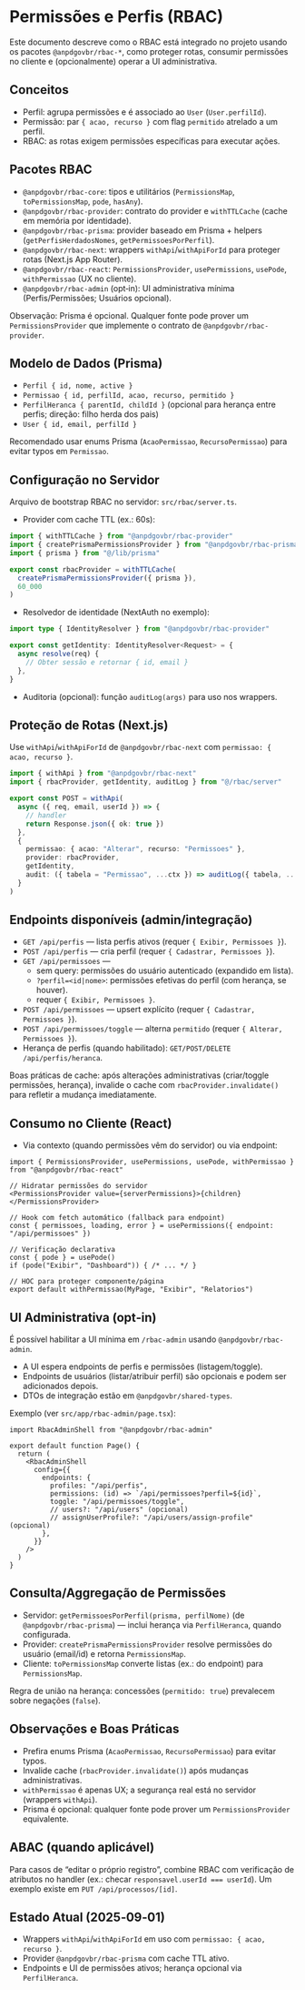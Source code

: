 # Permissões e Perfis (RBAC)

Este documento descreve como o RBAC está integrado no projeto usando os pacotes `@anpdgovbr/rbac-*`, como proteger rotas, consumir permissões no cliente e (opcionalmente) operar a UI administrativa.

## Conceitos

- Perfil: agrupa permissões e é associado ao `User` (`User.perfilId`).
- Permissão: par `{ acao, recurso }` com flag `permitido` atrelado a um perfil.
- RBAC: as rotas exigem permissões específicas para executar ações.

## Pacotes RBAC

- `@anpdgovbr/rbac-core`: tipos e utilitários (`PermissionsMap`, `toPermissionsMap`, `pode`, `hasAny`).
- `@anpdgovbr/rbac-provider`: contrato do provider e `withTTLCache` (cache em memória por identidade).
- `@anpdgovbr/rbac-prisma`: provider baseado em Prisma + helpers (`getPerfisHerdadosNomes`, `getPermissoesPorPerfil`).
- `@anpdgovbr/rbac-next`: wrappers `withApi`/`withApiForId` para proteger rotas (Next.js App Router).
- `@anpdgovbr/rbac-react`: `PermissionsProvider`, `usePermissions`, `usePode`, `withPermissao` (UX no cliente).
- `@anpdgovbr/rbac-admin` (opt‑in): UI administrativa mínima (Perfis/Permissões; Usuários opcional).

Observação: Prisma é opcional. Qualquer fonte pode prover um `PermissionsProvider` que implemente o contrato de `@anpdgovbr/rbac-provider`.

## Modelo de Dados (Prisma)

- `Perfil { id, nome, active }`
- `Permissao { id, perfilId, acao, recurso, permitido }`
- `PerfilHeranca { parentId, childId }` (opcional para herança entre perfis; direção: filho herda dos pais)
- `User { id, email, perfilId }`

Recomendado usar enums Prisma (`AcaoPermissao`, `RecursoPermissao`) para evitar typos em `Permissao`.

## Configuração no Servidor

Arquivo de bootstrap RBAC no servidor: `src/rbac/server.ts`.

- Provider com cache TTL (ex.: 60s):

```ts
import { withTTLCache } from "@anpdgovbr/rbac-provider"
import { createPrismaPermissionsProvider } from "@anpdgovbr/rbac-prisma"
import { prisma } from "@/lib/prisma"

export const rbacProvider = withTTLCache(
  createPrismaPermissionsProvider({ prisma }),
  60_000
)
```

- Resolvedor de identidade (NextAuth no exemplo):

```ts
import type { IdentityResolver } from "@anpdgovbr/rbac-provider"

export const getIdentity: IdentityResolver<Request> = {
  async resolve(req) {
    // Obter sessão e retornar { id, email }
  },
}
```

- Auditoria (opcional): função `auditLog(args)` para uso nos wrappers.

## Proteção de Rotas (Next.js)

Use `withApi`/`withApiForId` de `@anpdgovbr/rbac-next` com `permissao: { acao, recurso }`.

```ts
import { withApi } from "@anpdgovbr/rbac-next"
import { rbacProvider, getIdentity, auditLog } from "@/rbac/server"

export const POST = withApi(
  async ({ req, email, userId }) => {
    // handler
    return Response.json({ ok: true })
  },
  {
    permissao: { acao: "Alterar", recurso: "Permissoes" },
    provider: rbacProvider,
    getIdentity,
    audit: ({ tabela = "Permissao", ...ctx }) => auditLog({ tabela, ...ctx }),
  }
)
```

## Endpoints disponíveis (admin/integração)

- `GET /api/perfis` — lista perfis ativos (requer `{ Exibir, Permissoes }`).
- `POST /api/perfis` — cria perfil (requer `{ Cadastrar, Permissoes }`).
- `GET /api/permissoes` —
  - sem query: permissões do usuário autenticado (expandido em lista).
  - `?perfil=<id|nome>`: permissões efetivas do perfil (com herança, se houver).
  - requer `{ Exibir, Permissoes }`.
- `POST /api/permissoes` — upsert explícito (requer `{ Cadastrar, Permissoes }`).
- `POST /api/permissoes/toggle` — alterna `permitido` (requer `{ Alterar, Permissoes }`).
- Herança de perfis (quando habilitado): `GET/POST/DELETE /api/perfis/heranca`.

Boas práticas de cache: após alterações administrativas (criar/toggle permissões, herança), invalide o cache com `rbacProvider.invalidate()` para refletir a mudança imediatamente.

## Consumo no Cliente (React)

- Via contexto (quando permissões vêm do servidor) ou via endpoint:

```tsx
import { PermissionsProvider, usePermissions, usePode, withPermissao } from "@anpdgovbr/rbac-react"

// Hidratar permissões do servidor
<PermissionsProvider value={serverPermissions}>{children}</PermissionsProvider>

// Hook com fetch automático (fallback para endpoint)
const { permissoes, loading, error } = usePermissions({ endpoint: "/api/permissoes" })

// Verificação declarativa
const { pode } = usePode()
if (pode("Exibir", "Dashboard")) { /* ... */ }

// HOC para proteger componente/página
export default withPermissao(MyPage, "Exibir", "Relatorios")
```

## UI Administrativa (opt‑in)

É possível habilitar a UI mínima em `/rbac-admin` usando `@anpdgovbr/rbac-admin`.

- A UI espera endpoints de perfis e permissões (listagem/toggle).
- Endpoints de usuários (listar/atribuir perfil) são opcionais e podem ser adicionados depois.
- DTOs de integração estão em `@anpdgovbr/shared-types`.

Exemplo (ver `src/app/rbac-admin/page.tsx`):

```tsx
import RbacAdminShell from "@anpdgovbr/rbac-admin"

export default function Page() {
  return (
    <RbacAdminShell
      config={{
        endpoints: {
          profiles: "/api/perfis",
          permissions: (id) => `/api/permissoes?perfil=${id}`,
          toggle: "/api/permissoes/toggle",
          // users?: "/api/users" (opcional)
          // assignUserProfile?: "/api/users/assign-profile" (opcional)
        },
      }}
    />
  )
}
```

## Consulta/Aggregação de Permissões

- Servidor: `getPermissoesPorPerfil(prisma, perfilNome)` (de `@anpdgovbr/rbac-prisma`) — inclui herança via `PerfilHeranca`, quando configurada.
- Provider: `createPrismaPermissionsProvider` resolve permissões do usuário (email/id) e retorna `PermissionsMap`.
- Cliente: `toPermissionsMap` converte listas (ex.: do endpoint) para `PermissionsMap`.

Regra de união na herança: concessões (`permitido: true`) prevalecem sobre negações (`false`).

## Observações e Boas Práticas

- Prefira enums Prisma (`AcaoPermissao`, `RecursoPermissao`) para evitar typos.
- Invalide cache (`rbacProvider.invalidate()`) após mudanças administrativas.
- `withPermissao` é apenas UX; a segurança real está no servidor (wrappers `withApi`).
- Prisma é opcional: qualquer fonte pode prover um `PermissionsProvider` equivalente.

## ABAC (quando aplicável)

Para casos de “editar o próprio registro”, combine RBAC com verificação de atributos no handler (ex.: checar `responsavel.userId === userId`). Um exemplo existe em `PUT /api/processos/[id]`.

## Estado Atual (2025‑09‑01)

- Wrappers `withApi`/`withApiForId` em uso com `permissao: { acao, recurso }`.
- Provider `@anpdgovbr/rbac-prisma` com cache TTL ativo.
- Endpoints e UI de permissões ativos; herança opcional via `PerfilHeranca`.

